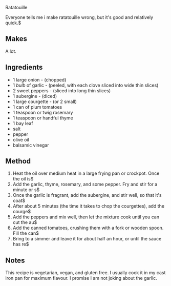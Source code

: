 Ratatouille

Everyone tells me i make ratatouille wrong, but it's good and relatively quick.$

Makes
-----
A lot.

Ingredients
-----------

- 1 large onion - (chopped)
- 1 *bulb* of garlic - (peeled, with each clove sliced into wide thin slices)
- 2 sweet peppers - (sliced into long thin slices)
- 1 aubergine - (diced)
- 1 large courgette - (or 2 small)
- 1 can of plum tomatoes
- 1 teaspoon or twig rosemary
- 1 teaspoon or handful thyme
- 1 bay leaf
- salt
- pepper
- olive oil
- balsamic vinegar

Method
------

1. Heat the oil over medium heat in a large frying pan or crockpot. Once the oil is$
2. Add the garlic, thyme, rosemary, and some pepper. Fry and stir for a minute or s$
3. Once the garlic is fragrant, add the aubergine, and stir well, so that it's coat$
4. After about 5 minutes (the time it takes to chop the courgettes), add the courge$
5. Add the peppers and mix well, then let the mixture cook until you can cut the au$
6. Add the canned tomatoes, crushing them with a fork or wooden spoon. Fill the can$
7. Bring to a simmer and leave it for about half an hour, or until the sauce has re$

Notes
-----
This recipe is vegetarian, vegan, and gluten free.
I usually cook it in my cast iron pan for maximum flavour.
I promise I am not joking about the garlic.
